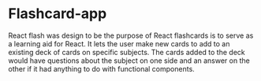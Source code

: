 # Flashcard-app

React flash was design to be the purpose of React flashcards is to serve as a learning aid for React. It lets the user make new cards to add to an existing deck of cards on specific subjects. The cards added to the deck would have questions about the subject on one side and an answer on the other if it had anything to do with functional components.

